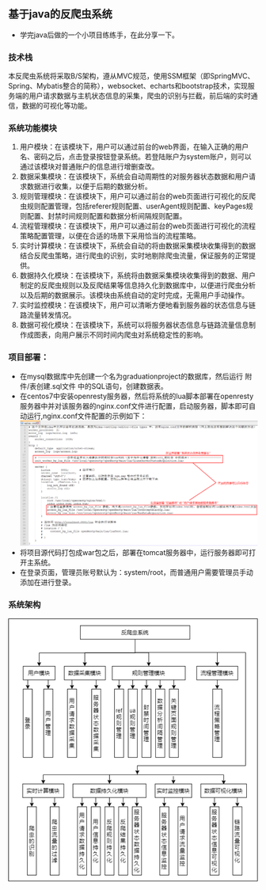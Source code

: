 ## 基于java的反爬虫系统
- 学完java后做的一个小项目练练手，在此分享一下。

### 技术栈
本反爬虫系统将采取B/S架构，遵从MVC规范，使用SSM框架（即SpringMVC、Spring、Mybatis整合的简称），websocket、echarts和bootstrap技术，实现服务端的用户请求数据与主机状态信息的采集，爬虫的识别与拦截，前后端的实时通信，数据的可视化等功能。

### 系统功能模块
1. 用户模块：在该模块下，用户可以通过前台的web界面，在输入正确的用户名、密码之后，点击登录按钮登录系统。若登陆账户为system账户，则可以通过该模块对普通账户的信息进行增删查改。
2.  数据采集模块：在该模块下，系统会自动周期性的对服务器状态数据和用户请求数据进行收集，以便于后期的数据分析。 
3. 规则管理模块：在该模块下，用户可以通过前台的web页面进行可视化的反爬虫规则配置管理，包括referer规则配置、userAgent规则配置、keyPages规则配置、封禁时间规则配置和数据分析间隔规则配置。
4. 流程管理模块：在该模块下，用户可以通过前台的web页面进行可视化的流程策略配置管理，以便在合适的场景下采用恰当的流程策略。
5. 实时计算模块：在该模块下，系统会自动的将由数据采集模块收集得到的数据结合反爬虫策略，进行爬虫的识别，实时地剔除爬虫流量，保证服务的正常提供。 
6. 数据持久化模块：在该模块下，系统将由数据采集模块收集得到的数据、用户制定的反爬虫规则以及反爬结果等信息持久化到数据库中，以便进行爬虫分析以及后期的数据展示。该模块由系统自动的定时完成，无需用户手动操作。
7. 实时监控模块：在该模块下，用户可以清晰方便地看到服务器的状态信息与链路流量转发情况。
8. 数据可视化模块：在该模块下，系统可以将服务器状态信息与链路流量信息制作成图表，向用户展示不同时间内爬虫对系统稳定性的影响。

### 项目部署：
- 在mysql数据库中先创建一个名为graduationproject的数据库，然后运行 附件/表创建.sql文件 中的SQL语句，创建数据表。
- 在centos7中安装openresty服务器，然后将系统的lua脚本部署在openresty服务器中并对该服务器的nginx.conf文件进行配置，启动服务器，脚本即可自动运行,nginx.conf文件配置的示例如下：
![nginx.conf配置](https://raw.githubusercontent.com/02SWD/AntiCrawler/main/%E9%99%84%E4%BB%B6/nginx%E9%85%8D%E7%BD%AE.png?token=GHSAT0AAAAAACSOXDXHCMKVKQYNZJTDSCTCZSJXJZA)
- 将项目源代码打包成war包之后，部署在tomcat服务器中，运行服务器即可打开主系统。
- 在登录页面，管理员账号默认为：system/root，而普通用户需要管理员手动添加在进行登录。

### 系统架构
![系统架构](https://raw.githubusercontent.com/02SWD/AntiCrawler/main/%E9%99%84%E4%BB%B6/%E7%B3%BB%E7%BB%9F%E5%8A%9F%E8%83%BD%E6%A8%A1%E5%9D%97.png?token=GHSAT0AAAAAACSOXDXGU4YNLAHW5DEWW26MZSJXJ6Q)
















